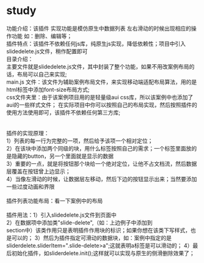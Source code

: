 # study
功能介绍：该插件 实现功能是模仿原生中数据列表 左右滑动的时候出现相应的操作功能 如：删除、编辑等；<br>
插件特点：该插件不依赖任何js库，纯原生js实现，降低依赖性；项目中引入slidedelete.js文件，稍作配置即可<br>
目录介绍：<br>
          主要文件就是slidedelete.js文件，其中封装了整个功能，如果不用改案例布局的话，布局可以自己来实现;<br>
          main.js 文件：该文件为辅助案例布局文件，来实现移动端适配布局算法，用的是html标签中添加font-size布局方式;<br>
          css文件夹里：由于该案例项目用的是轻量级aui  css库，所以该案例中也添加了aui的一些样式文件；
                       在实际项目中你可以按照自己的布局实现，然后按照插件的使用方法使用即可，该插件不依赖任何第三方库;<br>
         <br>              
插件的实现原理：<br>
                1）列表的每一行为完整的一项，然后给予该项一个相对定位；<br>
                2）在该块中添加两个同级的块，用什么标签按照自己的需求；一个标签里面放的是隐藏的button，另一个里面就是显示的数据<br>
                3）重要的一点，就是将按钮那个块给一个绝对定位，让他不占文档流，然后数据层覆盖在按钮曾上边显示；<br>
                4）当像左滑动的时候，让数据层左移动，然后下边的按钮显示出来；当然要添加一些过度动画和界限<br>
<br>
插件列表功能布局：看一下案例中的布局<br>
          <!--
                  <section class="car-info-item slide-delete"> //该块为列表的每一项
                      <div style="" class="delete-wrap">      //存放button
                        <button ></button>
                      </div>
                      <a class=""> //存放数据
                        <p><span class="car-name">雪铁龙 世嘉三厢 2011款 1.6 手动 时尚型[灰色]</span></p>
                        <p><span class="car-num">京N88888</span></p>
                        <p><em class="aui-pull-left money-icon"><img src="http://img.youxinpai.com/sales_cowry/images/money_icon_round.png"></em><span class="car-money ml10">保留价:8.00万元</span></p>
                        <span class=" edit-btn"><img src="http://img.youxinpai.com/sales_cowry/images/edit_icon.png"></span>
                      </a>
                  </section>
                  -->
                  <br>
 插件用法：1）引入slidedelete.js文件到页面中<br>
           2）在数据项中添加类"slide-delete",（如：上边例子中添加到<br> section中）该类作用只是表明插件作用块的标识；如果你想在该类下写样式，也是可以的；
           3）然后为插件指定可滑动的数据块，如：案例中指定的是<br> sliderdelete.sliderItem=".slide-delete>a";这就表明a标签是可以滑动的；
           4）最后初始化插件，如sliderdelete.init();这样就可以实现与原生的侧滑删除效果了；<br>
           
  
